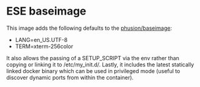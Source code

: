 # ESE baseimage

This image adds the following defaults to the [phusion/baseimage](https://github.com/phusion/baseimage-docker):

- LANG=en_US.UTF-8
- TERM=xterm-256color

It also allows the passing of a SETUP_SCRIPT via the env rather than copying or linking it to /etc/my_init.d/.
Lastly, it includes the latest statically linked docker binary which can be used in privileged mode (useful to discover dynamic ports from within the container).
